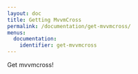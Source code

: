 ```yaml
---
layout: doc
title: Getting MvvmCross
permalink: /documentation/get-mvvmcross/
menus:
  documentation:
    identifier: get-mvvmcross
---
```

Get mvvmcross!